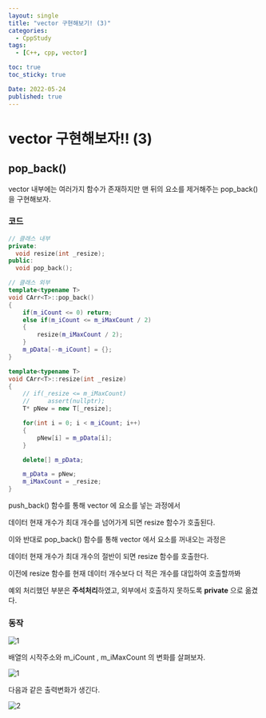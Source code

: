 ```yaml
---
layout: single
title: "vector 구현해보기! (3)"
categories:
  - CppStudy
tags:
  - [C++, cpp, vector]

toc: true
toc_sticky: true

Date: 2022-05-24
published: true
---
```


# vector 구현해보자!! (3)

## pop_back()

vector 내부에는 여러가지 함수가 존재하지만 맨 뒤의 요소를 제거해주는 pop_back() 을 구현해보자.

### 코드

```cpp
// 클래스 내부
private:
  void resize(int _resize);
public:
  void pop_back();

// 클래스 외부
template<typename T>
void CArr<T>::pop_back()
{
    if(m_iCount <= 0) return;
    else if(m_iCount <= m_iMaxCount / 2)
    {
        resize(m_iMaxCount / 2);
    }
    m_pData[--m_iCount] = {};
}

template<typename T>
void CArr<T>::resize(int _resize)
{
    // if(_resize <= m_iMaxCount)
    //     assert(nullptr);
    T* pNew = new T[_resize];

    for(int i = 0; i < m_iCount; i++)
    {
        pNew[i] = m_pData[i];
    }

    delete[] m_pData;

    m_pData = pNew;
    m_iMaxCount = _resize;
}
```

push_back() 함수를 통해 vector 에 요소를 넣는 과정에서

데이터 현재 개수가 최대 개수를 넘어가게 되면 resize 함수가 호출된다.

이와 반대로 pop_back() 함수를 통해 vector 에서 요소를 꺼내오는 과정은

데이터 현재 개수가 최대 개수의 절반이 되면 resize 함수를 호출한다.

이전에 resize 함수를 현재 데이터 개수보다 더 적은 개수를 대입하여 호출할까봐

예외 처리했던 부분은 **주석처리**하였고, 외부에서 호출하지 못하도록 **private** 으로 옮겼다.

### 동작

![1](https://user-images.githubusercontent.com/87271529/169854971-51ada8f9-0b0a-4612-a22c-2bd8103a4a11.png)

배열의 시작주소와 m_iCount , m_iMaxCount 의 변화를 살펴보자.

![1](https://user-images.githubusercontent.com/87271529/169856407-87d14315-b54f-4784-a8a8-e0e329484137.gif)

다음과 같은 출력변화가 생긴다.

![2](https://user-images.githubusercontent.com/87271529/169855297-b43cb826-aba9-4327-9c78-c16f750fc470.png)
